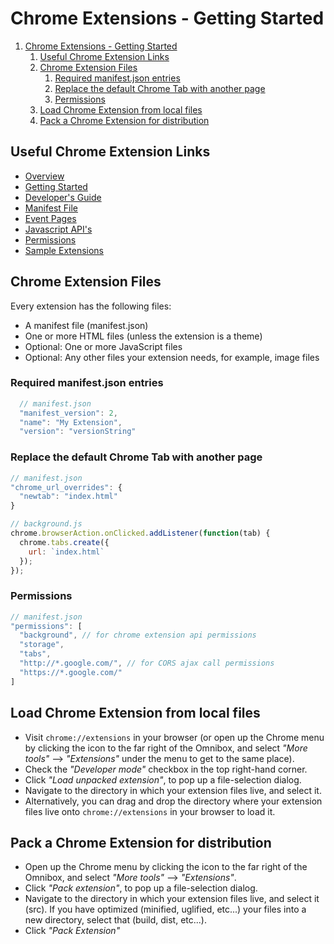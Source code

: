 # Chrome Extensions - Getting Started

1. [Chrome Extensions - Getting Started](#chrome-extensions---getting-started)
	1. [Useful Chrome Extension Links](#useful-chrome-extension-links)
	2. [Chrome Extension Files](#chrome-extension-files)
		1. [Required manifest.json entries](#required-manifestjson-entries)
		2. [Replace the default Chrome Tab with another page](#replace-the-default-chrome-tab-with-another-page)
		3. [Permissions](#permissions)
	3. [Load Chrome Extension from local files](#load-chrome-extension-from-local-files)
	4. [Pack a Chrome Extension for distribution](#pack-a-chrome-extension-for-distribution)

## Useful Chrome Extension Links

- [Overview](https://developer.chrome.com/extensions)
- [Getting Started](https://developer.chrome.com/extensions/getstarted)
- [Developer's Guide](https://developer.chrome.com/extensions/devguide)
- [Manifest File](https://developer.chrome.com/extensions/manifest)
- [Event Pages](https://developer.chrome.com/extensions/event_pages)
- [Javascript API's](https://developer.chrome.com/extensions/api_index)
- [Permissions](https://developer.chrome.com/extensions/declare_permissions)
- [Sample Extensions](https://developer.chrome.com/extensions/samples)

## Chrome Extension Files

Every extension has the following files:

- A manifest file (manifest.json)
- One or more HTML files (unless the extension is a theme)
- Optional: One or more JavaScript files
- Optional: Any other files your extension needs, for example, image files

### Required manifest.json entries

```javascript
  // manifest.json
  "manifest_version": 2,
  "name": "My Extension",
  "version": "versionString"
```

### Replace the default Chrome Tab with another page

```javascript
// manifest.json
"chrome_url_overrides": {
  "newtab": "index.html"
}
```

```javascript
// background.js
chrome.browserAction.onClicked.addListener(function(tab) {
  chrome.tabs.create({
    url: `index.html`
  });
});
```

### Permissions



```javascript
// manifest.json
"permissions": [
  "background", // for chrome extension api permissions
  "storage",
  "tabs",
  "http://*.google.com/", // for CORS ajax call permissions
  "https://*.google.com/"
]
```

## Load Chrome Extension from local files

- Visit `chrome://extensions` in your browser (or open up the Chrome menu by clicking the icon to the far right of the Omnibox, and select _"More tools"_ --> _"Extensions"_ under the  menu to get to the same place).
- Check the _"Developer mode"_ checkbox in the top right-hand corner.
- Click _"Load unpacked extension"_, to pop up a file-selection dialog.
- Navigate to the directory in which your extension files live, and select it.
- Alternatively, you can drag and drop the directory where your extension files live onto `chrome://extensions` in your browser to load it.

## Pack a Chrome Extension for distribution

- Open up the Chrome menu by clicking the icon to the far right of the Omnibox, and select _"More tools"_ --> _"Extensions"_.
- Click _"Pack extension"_, to pop up a file-selection dialog.
- Navigate to the directory in which your extension files live, and select it (src). If you have optimized (minified, uglified, etc...) your files into a new directory, select that (build, dist, etc...).
- Click _"Pack Extension"_
